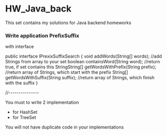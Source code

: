 # HW_Java_back
This set contains my solutions for Java backend homeworks

### Write application PrefixSuffix 

with interface

public interface IPrexixSuffixSearch
{
	void addWords(String[] words);                //add Strings from array to your set
	boolean containsWord(String word);            //return true, if set contains this 
	StringString[] getWordsWithPrefix(String prefix);   //return array of Strings, which start with the prefix 
	String[] getWordsWithSuffix(String suffix);   //return array of Strings, which finish with the suffix 
 }

//---------------

You must to write 2 implementation 
- for HashSet
- for TreeSet

You will not have duplicate code in your implementations

